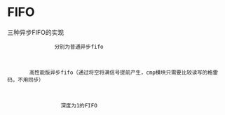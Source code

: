 # FIFO
三种异步FIFO的实现

                   分别为普通异步fifo



           高性能版异步fifo（通过将空将满信号提前产生，cmp模块只需要比较读写的格雷码，不用同步）



                     深度为1的FIFO


